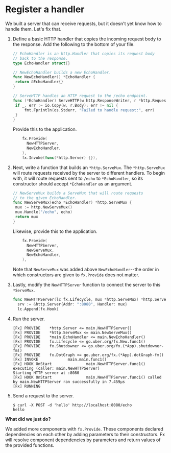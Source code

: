 # Register a handler

We built a server that can receive requests,
but it doesn't yet know how to handle them.
Let's fix that.

1. Define a basic HTTP handler that copies the incoming request body
   to the response.
   Add the following to the bottom of your file.

   ```go mdox-exec='region ex/get-started/03-echo-handler/main.go echo-handler'
   // EchoHandler is an http.Handler that copies its request body
   // back to the response.
   type EchoHandler struct{}

   // NewEchoHandler builds a new EchoHandler.
   func NewEchoHandler() *EchoHandler {
   	return &EchoHandler{}
   }

   // ServeHTTP handles an HTTP request to the /echo endpoint.
   func (*EchoHandler) ServeHTTP(w http.ResponseWriter, r *http.Request) {
   	if _, err := io.Copy(w, r.Body); err != nil {
   		fmt.Fprintln(os.Stderr, "Failed to handle request:", err)
   	}
   }
   ```

   Provide this to the application.

   ```go mdox-exec='region ex/get-started/03-echo-handler/main.go provide-handler'
       fx.Provide(
         NewHTTPServer,
         NewEchoHandler,
       ),
       fx.Invoke(func(*http.Server) {}),
   ```

2. Next, write a function that builds an `*http.ServeMux`.
   The `*http.ServeMux` will route requests received by the server to different
   handlers.
   To begin with, it will route requests sent to `/echo` to `*EchoHandler`,
   so its constructor should accept `*EchoHandler` as an argument.

   ```go mdox-exec='region ex/get-started/03-echo-handler/main.go serve-mux'
   // NewServeMux builds a ServeMux that will route requests
   // to the given EchoHandler.
   func NewServeMux(echo *EchoHandler) *http.ServeMux {
   	mux := http.NewServeMux()
   	mux.Handle("/echo", echo)
   	return mux
   }
   ```

   Likewise, provide this to the application.

   ```go mdox-exec='region ex/get-started/03-echo-handler/main.go provides'
       fx.Provide(
         NewHTTPServer,
         NewServeMux,
         NewEchoHandler,
       ),
   ```

   Note that `NewServeMux` was added above `NewEchoHandler`--the order
   in which constructors are given to `fx.Provide` does not matter.

3. Lastly, modify the `NewHTTPServer` function to connect
   the server to this `*ServeMux`.

   ```go mdox-exec='region ex/get-started/03-echo-handler/main.go connect-mux'
   func NewHTTPServer(lc fx.Lifecycle, mux *http.ServeMux) *http.Server {
     srv := &http.Server{Addr: ":8080", Handler: mux}
     lc.Append(fx.Hook{
   ```

4. Run the server.

   ```
   [Fx] PROVIDE    *http.Server <= main.NewHTTPServer()
   [Fx] PROVIDE    *http.ServeMux <= main.NewServeMux()
   [Fx] PROVIDE    *main.EchoHandler <= main.NewEchoHandler()
   [Fx] PROVIDE    fx.Lifecycle <= go.uber.org/fx.New.func1()
   [Fx] PROVIDE    fx.Shutdowner <= go.uber.org/fx.(*App).shutdowner-fm()
   [Fx] PROVIDE    fx.DotGraph <= go.uber.org/fx.(*App).dotGraph-fm()
   [Fx] INVOKE             main.main.func1()
   [Fx] HOOK OnStart               main.NewHTTPServer.func1() executing (caller: main.NewHTTPServer)
   Starting HTTP server at :8080
   [Fx] HOOK OnStart               main.NewHTTPServer.func1() called by main.NewHTTPServer ran successfully in 7.459µs
   [Fx] RUNNING
   ```

5. Send a request to the server.

   ```shell
   $ curl -X POST -d 'hello' http://localhost:8080/echo
   hello
   ```

**What did we just do?**

We added more components with `fx.Provide`.
These components declared dependencies on each other
by adding parameters to their constructors.
Fx will resolve component dependencies by parameters and return values
of the provided functions.
